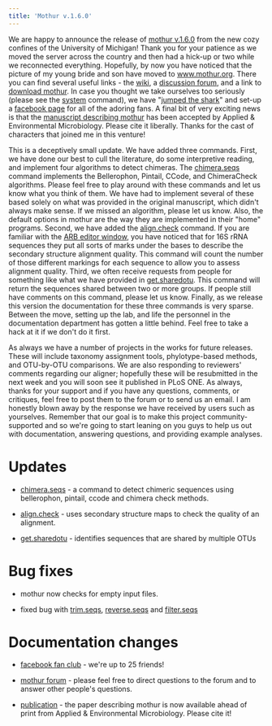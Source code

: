 ```yaml
---
title: 'Mothur v.1.6.0'
---
```

We are happy to announce the release of [mothur
v.1.6.0](mothur_v.1.6.0) from the new cozy confines of the
University of Michigan! Thank you for your patience as we moved the
server across the country and then had a hick-up or two while we
reconnected everything. Hopefully, by now you have noticed that the
picture of my young bride and son have moved to www.mothur.org. There
you can find several useful links - the [ wiki](Main_Page), a
[discussion forum](https://www.mothur.org/forum), and a link to [download
mothur](download_mothur). In case you thought we take
ourselves too seriously (please see the [system](system)
command), we have \"[jumped the
shark](wikipedia:Jumping_the_shark)\" and set-up a [facebook
page](https://www.facebook.com/pages/mothur/133966409231) for all of the
adoring fans. A final bit of very exciting news is that the [manuscript
describing
mothur](https://aem.asm.org/cgi/content/abstract/AEM.01541-09v1) has been
accepted by Applied & Environmental Microbiology. Please cite it
liberally. Thanks for the cast of characters that joined me in this
venture!

This is a deceptively small update. We have added three commands. First,
we have done our best to cull the literature, do some interpretive
reading, and implement four algorithms to detect chimeras. The
[chimera.seqs](chimera.seqs) command implements the
Bellerophon, Pintail, CCode, and ChimeraCheck algorithms. Please feel
free to play around with these commands and let us know what you think
of them. We have had to implement several of these based solely on what
was provided in the original manuscript, which didn\'t always make
sense. If we missed an algorithm, please let us know. Also, the default
options in mothur are the way they are implemented in their \"home\"
programs. Second, we have added the
[align.check](align.check) command. If you are familiar with
the [ARB editor window](https://www.arb-home.de), you have noticed that
for 16S rRNA sequences they put all sorts of marks under the bases to
describe the secondary structure alignment quality. This command will
count the number of those different markings for each sequence to allow
you to assess alignment quality. Third, we often receive requests from
people for something like what we have provided in
[get.sharedotu](get.sharedotu). This command will return the
sequences shared between two or more groups. If people still have
comments on this command, please let us know. Finally, as we release
this version the documentation for these three commands is very sparse.
Between the move, setting up the lab, and life the personnel in the
documentation department has gotten a little behind. Feel free to take a
hack at it if we don\'t do it first.

As always we have a number of projects in the works for future releases.
These will include taxonomy assignment tools, phylotype-based methods,
and OTU-by-OTU comparisons. We are also responding to reviewers\'
comments regarding our aligner; hopefully these will be resubmitted in
the next week and you will soon see it published in PLoS ONE. As always,
thanks for your support and if you have any questions, comments, or
critiques, feel free to post them to the forum or to send us an email. I
am honestly blown away by the response we have received by users such as
yourselves. Remember that our goal is to make this project
community-supported and so we\'re going to start leaning on you guys to
help us out with documentation, answering questions, and providing
example analyses.

Updates
=======

-   [chimera.seqs](chimera.seqs) - a command to detect
    chimeric sequences using bellerophon, pintail, ccode and chimera
    check methods.

<!-- -->

-   [align.check](align.check) - uses secondary structure
    maps to check the quality of an alignment.

<!-- -->

-   [get.sharedotu](get.sharedotu) - identifies sequences
    that are shared by multiple OTUs

Bug fixes
=========

-   mothur now checks for empty input files.

<!-- -->

-   fixed bug with [trim.seqs](trim.seqs),
    [reverse.seqs](reverse.seqs) and
    [filter.seqs](filter.seqs)

Documentation changes
=====================

-   [facebook fan
    club](https://www.facebook.com/pages/mothur/133966409231) - we\'re up
    to 25 friends!

<!-- -->

-   [mothur forum](https://www.mothur.org/forum) - please feel free to
    direct questions to the forum and to answer other people\'s
    questions.

<!-- -->

-   [publication](https://aem.asm.org/cgi/content/abstract/AEM.01541-09v1) -
    the paper describing mothur is now available ahead of print from
    Applied & Environmental Microbiology. Please cite it!
